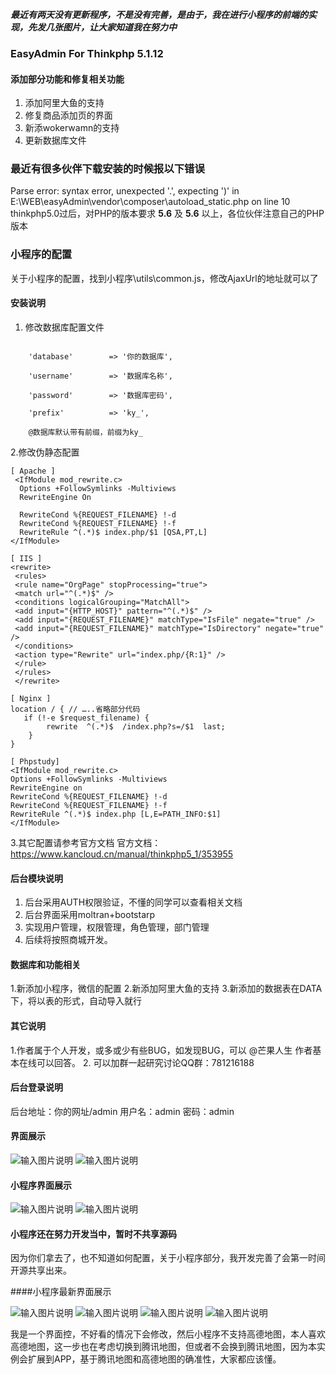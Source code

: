   **_最近有两天没有更新程序，不是没有完善，是由于，我在进行小程序的前端的实现，先发几张图片，让大家知道我在努力中_**

 


### EasyAdmin For Thinkphp 5.1.12

#### 添加部分功能和修复相关功能
1. 添加阿里大鱼的支持
2. 修复商品添加页的界面
3. 新添wokerwamn的支持
4. 更新数据库文件

### 最近有很多伙伴下载安装的时候报以下错误
Parse error: syntax error, unexpected '.', expecting ')' in E:\WEB\easyAdmin\vendor\composer\autoload_static.php on line 10
thinkphp5.0过后，对PHP的版本要求 **5.6** 及 **5.6** 以上，各位伙伴注意自己的PHP版本  

### 小程序的配置
关于小程序的配置，找到小程序\utils\common.js，修改AjaxUrl的地址就可以了

#### 安装说明
1. 修改数据库配置文件
```

    'database'        => '你的数据库',

    'username'        => '数据库名称',

    'password'        => '数据库密码',

    'prefix'          => 'ky_',

    @数据库默认带有前缀，前缀为ky_

```
2.修改伪静态配置
```
[ Apache ]
 <IfModule mod_rewrite.c>
  Options +FollowSymlinks -Multiviews
  RewriteEngine On

  RewriteCond %{REQUEST_FILENAME} !-d
  RewriteCond %{REQUEST_FILENAME} !-f
  RewriteRule ^(.*)$ index.php/$1 [QSA,PT,L]
</IfModule>

[ IIS ]
<rewrite>
 <rules>
 <rule name="OrgPage" stopProcessing="true">
 <match url="^(.*)$" />
 <conditions logicalGrouping="MatchAll">
 <add input="{HTTP_HOST}" pattern="^(.*)$" />
 <add input="{REQUEST_FILENAME}" matchType="IsFile" negate="true" />
 <add input="{REQUEST_FILENAME}" matchType="IsDirectory" negate="true" />
 </conditions>
 <action type="Rewrite" url="index.php/{R:1}" />
 </rule>
 </rules>
 </rewrite>

[ Nginx ]
location / { // …..省略部分代码
   if (!-e $request_filename) {
   		rewrite  ^(.*)$  /index.php?s=/$1  last;
    }
}

[ Phpstudy]
<IfModule mod_rewrite.c>
Options +FollowSymlinks -Multiviews
RewriteEngine on
RewriteCond %{REQUEST_FILENAME} !-d
RewriteCond %{REQUEST_FILENAME} !-f
RewriteRule ^(.*)$ index.php [L,E=PATH_INFO:$1]
</IfModule>
```
3.其它配置请参考官方文档
官方文档：https://www.kancloud.cn/manual/thinkphp5_1/353955

#### 后台模块说明
1. 后台采用AUTH权限验证，不懂的同学可以查看相关文档
2. 后台界面采用moltran+bootstarp
3. 实现用户管理，权限管理，角色管理，部门管理
4. 后续将按照商城开发。

#### 数据库和功能相关

1.新添加小程序，微信的配置
2.新添加阿里大鱼的支持
3.新添加的数据表在DATA下，将以表的形式，自动导入就行


#### 其它说明
1.作者属于个人开发，或多或少有些BUG，如发现BUG，可以 @芒果人生 作者基本在线可以回答。
2. 可以加群一起研究讨论QQ群：781216188
#### 后台登录说明
后台地址：你的网址/admin 
用户名：admin 密码：admin

#### 界面展示
![输入图片说明](https://gitee.com/uploads/images/2018/0511/184420_e0014c5a_1091193.png "1.png")
![输入图片说明](https://gitee.com/uploads/images/2018/0511/184431_69c52ec8_1091193.png "2.png")

#### 小程序界面展示

![输入图片说明](https://gitee.com/uploads/images/2018/0515/224622_00d607b6_1091193.jpeg "TIM图片20180515223625.jpg")
![输入图片说明](https://gitee.com/uploads/images/2018/0515/224632_0a977896_1091193.jpeg "TIM图片20180515223631.jpg")
#### 小程序还在努力开发当中，暂时不共享源码
因为你们拿去了，也不知道如何配置，关于小程序部分，我开发完善了会第一时间开源共享出来。


####小程序最新界面展示


![输入图片说明](https://gitee.com/uploads/images/2018/0519/104548_51f15c7d_1091193.png "TIM图片20180519104227.png")
![输入图片说明](https://gitee.com/uploads/images/2018/0519/104602_5c62c607_1091193.png "TIM图片20180519104304.png")
![输入图片说明](https://gitee.com/uploads/images/2018/0519/104612_963abdd8_1091193.png "TIM图片20180519104336.png")
![输入图片说明](https://gitee.com/uploads/images/2018/0519/104620_1ad60d05_1091193.png "TIM图片20180519104357.png")

我是一个界面控，不好看的情况下会修改，然后小程序不支持高德地图，本人喜欢高德地图，这一步也在考虑切换到腾讯地图，但或者不会换到腾讯地图，因为本实例会扩展到APP，基于腾讯地图和高德地图的确准性，大家都应该懂。

